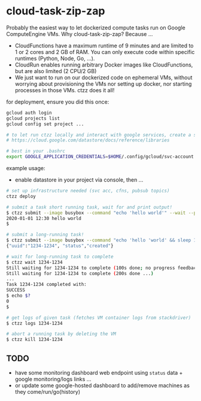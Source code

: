 # cloud-task-zip-zap

Probably the easiest way to let dockerized compute tasks run on Google ComputeEngine VMs.
Why cloud-task-zip-zap? Because ...
- CloudFunctions have a maximum runtime of 9 minutes and are limited to 1 or 2 cores and 2 GB of RAM.
  You can only execute code within specific runtimes (Python, Node, Go, ...).
- CloudRun enables running arbitrary Docker images like CloudFunctions, but are also limited (2 CPU/2 GB)
- We just want to run on our dockerized code on ephemeral VMs, without worrying about provisioning
  the VMs nor setting up docker, nor starting processes in those VMs. ctzz does it all!

for deployment, ensure you did this once:
```bash
gcloud auth login
gcloud projects list
gcloud config set project ... 

# to let run ctzz locally and interact with google services, create a svc account as in
# https://cloud.google.com/datastore/docs/reference/libraries

# best in your .bashrc
export GOOGLE_APPLICATION_CREDENTIALS=$HOME/.config/gcloud/svc-account.json
```

example usage:
- enable datastore in your project via console, then ...
```bash
# set up infrastructure needed (svc acc, cfns, pubsub topics) 
ctzz deploy

# submit a task short running task, wait for and print output!
$ ctzz submit --image busybox --command "echo 'hello world'" --wait --print-logs
2020-01-01 12:30 hello world
$

# submit a long-running task!
$ ctzz submit --image busybox --command "echo 'hello 'world' && sleep 1000 && echo done"
{"uuid":"1234-1234", "status","created"}

# wait for long-running task to complete
$ ctzz wait 1234-1234
Still waiting for 1234-1234 to complete (100s done; no progress feedback, no eta)
Still waiting for 1234-1234 to complete (200s done ...)
...
Task 1234-1234 completed with:
SUCCESS
$ echo $?
0
$

# get logs of given task (fetches VM container logs from stackdriver)
$ ctzz logs 1234-1234

# abort a running task by deleting the VM
$ ctzz kill 1234-1234
```

## TODO

- have some monitoring dashboard web endpoint using `status` data + google monitoring/logs links ... 
- or update some google-hosted dashboard to add/remove machines as they come/run/go(history)
